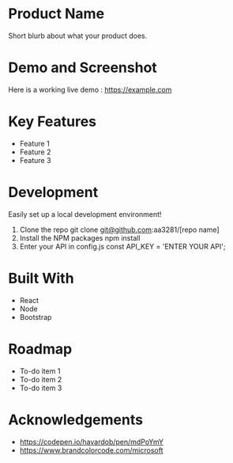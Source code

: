# Product Name
Short blurb about what your product does.

# Demo and Screenshot


Here is a working live demo : https://example.com

# Key Features
- Feature 1
- Feature 2
- Feature 3

# Development
Easily set up a local development environment!

1. Clone the repo git clone git@github.com:aa3281/[repo name]
2. Install the NPM packages npm install
3. Enter your API in config.js const API_KEY = 'ENTER YOUR API';

# Built With
- React
- Node
- Bootstrap

# Roadmap
- To-do item 1
- To-do item 2
- To-do item 3

# Acknowledgements
- https://codepen.io/havardob/pen/mdPoYmY
- https://www.brandcolorcode.com/microsoft